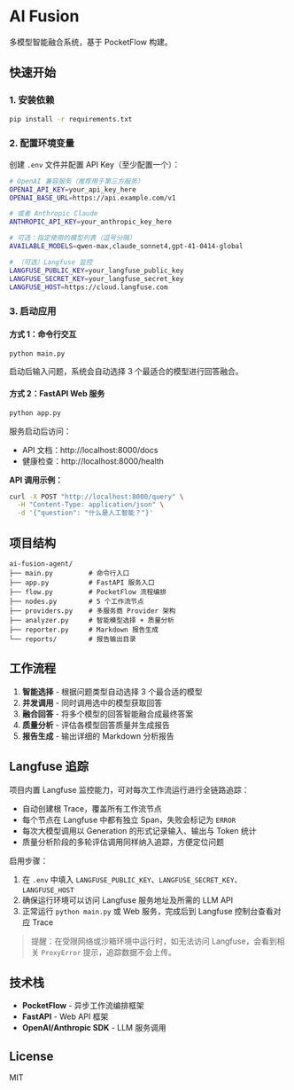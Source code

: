 # AI Fusion

多模型智能融合系统，基于 PocketFlow 构建。

## 快速开始

### 1. 安装依赖

```bash
pip install -r requirements.txt
```

### 2. 配置环境变量

创建 `.env` 文件并配置 API Key（至少配置一个）：

```bash
# OpenAI 兼容服务（推荐用于第三方服务）
OPENAI_API_KEY=your_api_key_here
OPENAI_BASE_URL=https://api.example.com/v1

# 或者 Anthropic Claude
ANTHROPIC_API_KEY=your_anthropic_key_here

# 可选：指定使用的模型列表（逗号分隔）
AVAILABLE_MODELS=qwen-max,claude_sonnet4,gpt-41-0414-global

# （可选）Langfuse 监控
LANGFUSE_PUBLIC_KEY=your_langfuse_public_key
LANGFUSE_SECRET_KEY=your_langfuse_secret_key
LANGFUSE_HOST=https://cloud.langfuse.com
```

### 3. 启动应用

#### 方式 1：命令行交互

```bash
python main.py
```

启动后输入问题，系统会自动选择 3 个最适合的模型进行回答融合。

#### 方式 2：FastAPI Web 服务

```bash
python app.py
```

服务启动后访问：
- API 文档：http://localhost:8000/docs
- 健康检查：http://localhost:8000/health

**API 调用示例：**

```bash
curl -X POST "http://localhost:8000/query" \
  -H "Content-Type: application/json" \
  -d '{"question": "什么是人工智能？"}'
```

## 项目结构

```
ai-fusion-agent/
├── main.py         # 命令行入口
├── app.py          # FastAPI 服务入口
├── flow.py         # PocketFlow 流程编排
├── nodes.py        # 5 个工作流节点
├── providers.py    # 多服务商 Provider 架构
├── analyzer.py     # 智能模型选择 + 质量分析
├── reporter.py     # Markdown 报告生成
└── reports/        # 报告输出目录
```

## 工作流程

1. **智能选择** - 根据问题类型自动选择 3 个最合适的模型
2. **并发调用** - 同时调用选中的模型获取回答
3. **融合回答** - 将多个模型的回答智能融合成最终答案
4. **质量分析** - 评估各模型回答质量并生成报告
5. **报告生成** - 输出详细的 Markdown 分析报告

## Langfuse 追踪

项目内置 Langfuse 监控能力，可对每次工作流运行进行全链路追踪：

- 自动创建根 Trace，覆盖所有工作流节点
- 每个节点在 Langfuse 中都有独立 Span，失败会标记为 `ERROR`
- 每次大模型调用以 Generation 的形式记录输入、输出与 Token 统计
- 质量分析阶段的多轮评估调用同样纳入追踪，方便定位问题

启用步骤：

1. 在 `.env` 中填入 `LANGFUSE_PUBLIC_KEY`、`LANGFUSE_SECRET_KEY`、`LANGFUSE_HOST`
2. 确保运行环境可以访问 Langfuse 服务地址及所需的 LLM API
3. 正常运行 `python main.py` 或 Web 服务，完成后到 Langfuse 控制台查看对应 Trace

> 提醒：在受限网络或沙箱环境中运行时，如无法访问 Langfuse，会看到相关 `ProxyError` 提示，追踪数据不会上传。

## 技术栈

- **PocketFlow** - 异步工作流编排框架
- **FastAPI** - Web API 框架
- **OpenAI/Anthropic SDK** - LLM 服务调用

## License

MIT
